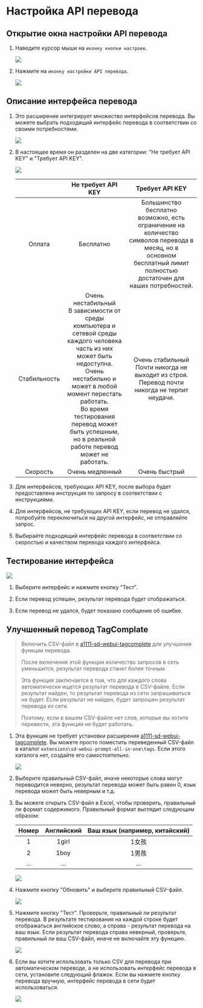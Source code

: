 # Настройка API перевода

## Открытие окна настройки API перевода

1. Наведите курсор мыши на `иконку кнопки настроек`.

    ![](../assets/images/TranslationApiConfiguration/api_btn.png)

2. Нажмите на `иконку настройки API перевода`.

    ![](../assets/images/TranslationApiConfiguration/api.png)

## Описание интерфейса перевода

1. Это расширение интегрирует множество интерфейсов перевода. Вы можете выбрать подходящий интерфейс перевода в соответствии со своими потребностями.

    ![](../assets/images/demo.translate_setting.gif)

2. В настоящее время он разделен на две категории: "Не требует API KEY" и "Требует API KEY".

    ![](../assets/images/TranslationApiConfiguration/api_list.png)

    |  | Не требует API KEY | Требует API KEY |
    | :---: | :---: | :---: |
    | Оплата | Бесплатно | Большинство бесплатно<br/>возможно, есть ограничение на количество символов перевода в месяц, но в основном бесплатный лимит полностью достаточен для наших потребностей. |
    | Стабильность | Очень нестабильный<br/>В зависимости от среды компьютера и сетевой среды каждого человека часть из них может быть недоступна.<br/>Очень нестабильно и может в любой момент перестать работать.<br/>Во время тестирования перевод может быть успешным, но в реальной работе перевод может не работать. | Очень стабильный<br/>Почти никогда не выходит из строя.<br/>Перевод почти никогда не терпит неудачи. |
    | Скорость | Очень медленный | Очень быстрый |

3. Для интерфейсов, требующих API KEY, после выбора будет предоставлена инструкция по запросу в соответствии с инструкциями. 

4. Для интерфейсов, не требующих API KEY, если перевод не удался, попробуйте переключиться на другой интерфейс, не отправляйте запрос.

5. Выбирайте подходящий интерфейс перевода в соответствии со скоростью и качеством перевода каждого интерфейса.

## Тестирование интерфейса

![](../assets/images/TranslationApiConfiguration/test.png)

1. Выберите интерфейс и нажмите кнопку "Тест".

2. Если перевод успешен, результат перевода будет отображаться.

3. Если перевод не удался, будет показано сообщение об ошибке.

## Улучшенный перевод TagComplate

> Включить CSV-файл в [a1111-sd-webui-tagcomplete](https://github.com/DominikDoom/a1111-sd-webui-tagcomplete) для улучшения функции перевода.
>
> После включения этой функции количество запросов в сеть уменьшится, результат перевода станет более точным.
>
> Эта функция заключается в том, что для каждого слова автоматически ищется результат перевода в CSV-файле. Если результат найден, то результат перевода из сети запрашиваться не будет. Если результат не найден, будет запрошен результат перевода из сети.
>
> Поэтому, если в вашем CSV-файле нет слов, которые вы хотите перевести, эта функция не будет работать.

1. Эта функция не требует установки расширения [a1111-sd-webui-tagcomplete](https://github.com/DominikDoom/a1111-sd-webui-tagcomplete). Вы можете просто поместить переведенный CSV-файл в каталог `extensions\sd-webui-prompt-all-in-one\tags`. Если этого каталога нет, создайте его самостоятельно.

    ![](../assets/images/TranslationApiConfiguration/tags_dir.png)

2. Выберите правильный CSV-файл, иначе некоторые слова могут переводится неверно, результат перевода может быть равен 0, язык перевода может быть неверным и т.д.

3. Вы можете открыть CSV-файл в Excel, чтобы проверить, правильный ли формат содержимого. Правильный формат выглядит следующим образом:

    | Номер | Английский | Ваш язык (например, китайский) |
    | :---: | :---: | :---: |
    | 1 | 1girl | 1女孩 |
    | 2 | 1boy | 1男孩 |
    | ... | ... | ... |

    ![](../assets/images/TranslationApiConfiguration/csv.png)

4. Нажмите кнопку "Обновить" и выберите правильный CSV-файл.

    ![](../assets/images/TranslationApiConfiguration/select_csv.png)

5. Нажмите кнопку "Тест". Проверьте, правильный ли результат перевода. В результате тестирования на каждой строке будет отображаться английское слово, а справа - результат перевода на ваш язык. Если результат перевода справа неверный, проверьте, правильный ли ваш CSV-файл, иначе не включайте эту функцию.

    ![](../assets/images/TranslationApiConfiguration/csv_test.png)

6. Если вы хотите использовать только CSV для перевода при автоматическом переводе, а не использовать интерфейс перевода в сети, установите следующий флажок. Если вы нажмете кнопку перевода вручную, интерфейс перевода в сети будет использоваться.

    ![](../assets/images/TranslationApiConfiguration/csv_only.png)